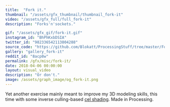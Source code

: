 ```yaml
---
title:  "Fork it."
thumbnail: "/assets/gfx_thumbnail/thumbnail_fork-it"
video: "/assets/gfx_full/full_fork-it"
description: "Forks'n'sockets."

gif: "/assets/gfx_gif/fork-it.gif"
instagram_id: "BhPhKxbDSIA"
twitter_id: "982336542113804288" 
source_code: "https://github.com/Blokatt/ProcessingStuff/tree/master/ForkIt" 
gallery: "gallery_fork-it"
reddit_id: "8acp8w"
permalink: /gfx/misc/fork-it/
date: 2018-04-06 00:00:00
layout: visual_video
description: "Or don't."
image: /assets/graph_image/og_fork-it.png
---
```

Yet another exercise mainly meant to improve my 3D modeling skills, this time with some inverse culling-based [cel shading](https://en.wikipedia.org/wiki/Cel_shading). Made in Processing.